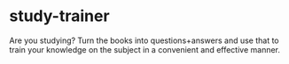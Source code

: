 # study-trainer
Are you studying? Turn the books into questions+answers and use that to train your knowledge on the subject in a convenient and effective manner.
